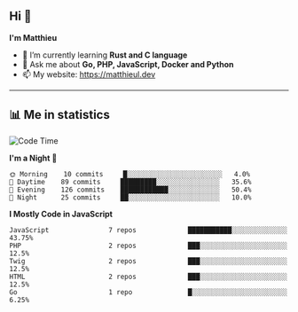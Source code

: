 ## Hi 👋
**I'm Matthieu**

- 🌱 I’m currently learning **Rust and C language**
- 💬 Ask me about **Go, PHP, JavaScript, Docker and Python**
- 📫 My website: https://matthieul.dev

-------

## 📊 Me in statistics
<!--START_SECTION:waka-->
![Code Time](http://img.shields.io/badge/Code%20Time-162%20hrs%2036%20mins-blue)

**I'm a Night 🦉** 

```text
🌞 Morning    10 commits     █░░░░░░░░░░░░░░░░░░░░░░░░   4.0% 
🌆 Daytime    89 commits     █████████░░░░░░░░░░░░░░░░   35.6% 
🌃 Evening    126 commits    ████████████░░░░░░░░░░░░░   50.4% 
🌙 Night      25 commits     ██░░░░░░░░░░░░░░░░░░░░░░░   10.0%

```


**I Mostly Code in JavaScript** 

```text
JavaScript               7 repos             ███████████░░░░░░░░░░░░░░   43.75% 
PHP                      2 repos             ███░░░░░░░░░░░░░░░░░░░░░░   12.5% 
Twig                     2 repos             ███░░░░░░░░░░░░░░░░░░░░░░   12.5% 
HTML                     2 repos             ███░░░░░░░░░░░░░░░░░░░░░░   12.5% 
Go                       1 repo              █░░░░░░░░░░░░░░░░░░░░░░░░   6.25%

```



<!--END_SECTION:waka-->
